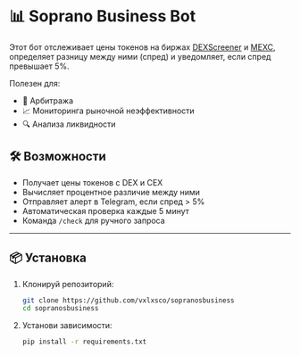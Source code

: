 # 📊 Soprano Business Bot

Этот бот отслеживает цены токенов на биржах [DEXScreener](https://dexscreener.com) и [MEXC](https://www.mexc.com), определяет разницу между ними (спред) и уведомляет, если спред превышает 5%.

Полезен для:
- 💱 Арбитража
- 📈 Мониторинга рыночной неэффективности
- 🔍 Анализа ликвидности

## 🛠 Возможности

- Получает цены токенов с DEX и CEX
- Вычисляет процентное различие между ними
- Отправляет алерт в Telegram, если спред > 5%
- Автоматическая проверка каждые 5 минут
- Команда `/check` для ручного запроса

---

## 📦 Установка
1. Клонируй репозиторий:
   ```bash
   git clone https://github.com/vxlxsco/sopranosbusiness
   cd sopranosbusiness
   ```
2. Установи зависимости:
   ```bash
   pip install -r requirements.txt
   ```
